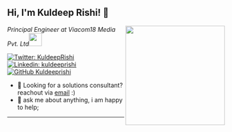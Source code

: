 
<h2> Hi, I'm Kuldeep Rishi! 👋</h2>
<img align='right' src="https://media4.giphy.com/media/qgQUggAC3Pfv687qPC/giphy.gif" width="230">
<p><em>Principal Engineer at Viacom18 Media Pvt. Ltd<img src="https://media.giphy.com/media/WUlplcMpOCEmTGBtBW/giphy.gif" width="30"></br>
</em></p>

[![Twitter: KuldeepRishi](https://img.shields.io/twitter/follow/kuldeeprishi?style=social)](https://twitter.com/kuldeeprishi)
[![Linkedin: kuldeeprishi](https://img.shields.io/badge/-kuldeeprishi-blue?style=flat-square&logo=Linkedin&logoColor=white&link=https://www.linkedin.com/in/kuldeeprishi/)](https://www.linkedin.com/in/kuldeeprishi/)
[![GitHub Kuldeeprishi](https://img.shields.io/github/followers/kuldeeprishi?label=follow&style=social)](https://github.com/kuldeeprishi)


- 💼 Looking for a solutions consultant? reachout via [email](mailto:kuldeepkrishi@gmail.com) :)
- 💬 ask me about anything, i am happy to help;
---


<!--
- 🔭 I’m currently working on ...
- 🌱 I’m currently learning ...
- 👯 I’m looking to collaborate on ...
- 🤔 I’m looking for help with ...
- 💬 Ask me about ...
- 📫 How to reach me: ...
- 😄 Pronouns: ...
- ⚡ Fun fact: ...
-->
